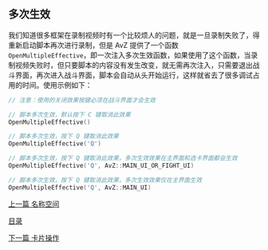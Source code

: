 <!--
 * @Coding: utf-8
 * @Author: vector-wlc
 * @Date: 2021-09-25 15:19:18
 * @Description: 
-->

## 多次生效

我们知道很多框架在录制视频时有一个比较烦人的问题，就是一旦录制失败了，得重新启动脚本再次进行录制，但是 AvZ 提供了一个函数 `OpenMultipleEffective`，即一次注入多次生效函数，如果使用了这个函数，当录制视频失败时，但只要脚本的内容没有发生改变，就无需再次注入，只需要退出战斗界面，再次进入战斗界面，脚本会自动从头开始运行，这样就省去了很多调试占用的时间。使用示例如下：
```C++
// 注意：使用的关闭效果按键必须在战斗界面才会生效

// 脚本多次生效，默认按下 C 键取消此效果
OpenMultipleEffective() 

// 脚本多次生效，按下 Q 键取消此效果
OpenMultipleEffective('Q') 

// 脚本多次生效，按下 Q 键取消此效果，多次生效效果在主界面和选卡界面都会生效
OpenMultipleEffective('Q', AvZ::MAIN_UI_OR_FIGHT_UI)

// 脚本多次生效，按下 Q 键取消此效果，多次生效效果仅在主界面生效
OpenMultipleEffective('Q', AvZ::MAIN_UI)
```

[上一篇 名称空间](./namespace.md)

[目录](../catalogue.md)

[下一篇 卡片操作](./card.md)
